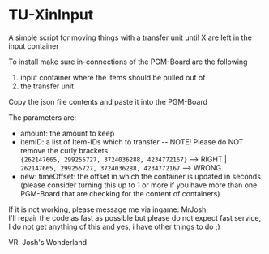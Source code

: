 # TU-XinInput
A simple script for moving things with a transfer unit until X are left in the input container

To install make sure in-connections of the PGM-Board are the following
  1. input container where the items should be pulled out of
  2. the transfer unit

Copy the json file contents and paste it into the PGM-Board

The parameters are:
- amount: the amount to keep
- itemID: a list of Item-IDs which to transfer -- NOTE! Please do NOT remove the curly brackets <br /> `{262147665, 299255727, 3724036288, 4234772167}` --> RIGHT |  `262147665, 299255727, 3724036288, 4234772167` --> WRONG
- new: timeOffset: the offset in which the container is updated in seconds (please consider turning this up to 1 or more if you have more than one PGM-Board that are checking for the content of containers)

If it is not working, please message me via ingame: MrJosh <br />
I'll repair the code as fast as possible but please do not expect fast service, I do not get anything of this and yes, i have other things to do ;)

VR: Josh's Wonderland

